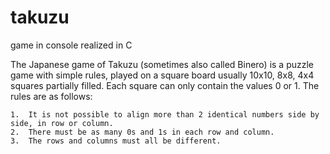 # takuzu
 game in console realized in C 


The Japanese game of Takuzu (sometimes also called Binero) is a puzzle game with simple rules, played on a square board usually 10x10, 8x8, 4x4 squares partially filled. Each square can only contain the values 0 or 1. 
The rules are as follows:

    1.  It is not possible to align more than 2 identical numbers side by side, in row or column.
    2.  There must be as many 0s and 1s in each row and column.
    3.  The rows and columns must all be different.